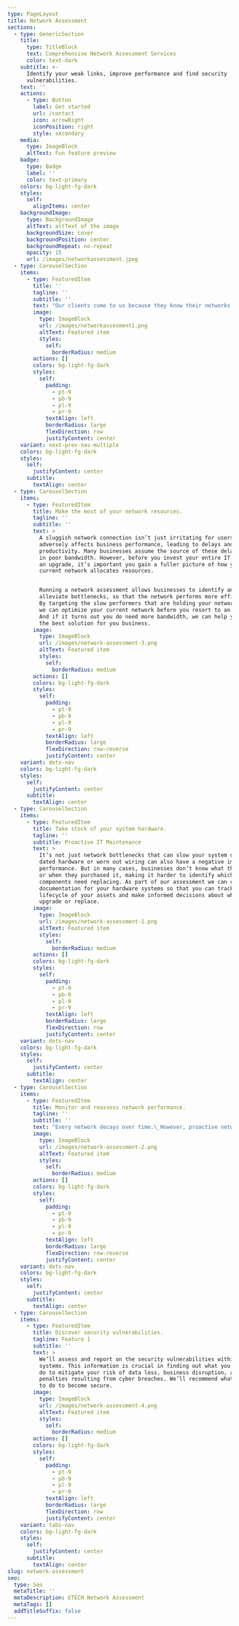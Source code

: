 ```yaml
---
type: PageLayout
title: Network Assessment
sections:
  - type: GenericSection
    title:
      type: TitleBlock
      text: Comprehensive Network Assessment Services
      color: text-dark
    subtitle: >-
      Identify your weak links, improve performance and find security
      vulnerabilities.
    text: ''
    actions:
      - type: Button
        label: Get started
        url: /contact
        icon: arrowRight
        iconPosition: right
        style: secondary
    media:
      type: ImageBlock
      altText: Fun feature preview
    badge:
      type: Badge
      label: ''
      color: text-primary
    colors: bg-light-fg-dark
    styles:
      self:
        alignItems: center
    backgroundImage:
      type: BackgroundImage
      altText: altText of the image
      backgroundSize: cover
      backgroundPosition: center
      backgroundRepeat: no-repeat
      opacity: 15
      url: /images/networkassessment.jpeg
  - type: CarouselSection
    items:
      - type: FeaturedItem
        title: ''
        tagline: ''
        subtitle: ''
        text: "Our clients come to us because they know their networks could be performing better, and they want us to discover how. That’s why our first step is to conduct a thorough IT audit of their systems so that we can see what they have, how it performs, and how we could improve system efficiency.\n\nWe also recommend a network assessment for any company that doesn’t have complete documentation of their current systems.\_Our complimentary network assessment provides a basic overview of your IT systems, which can help us identify the most immediate concerns, but our comprehensive audit package delivers complete documentation of your systems at the deepest level.\n"
        image:
          type: ImageBlock
          url: /images/networkassesment1.png
          altText: Featured item
          styles:
            self:
              borderRadius: medium
        actions: []
        colors: bg-light-fg-dark
        styles:
          self:
            padding:
              - pt-9
              - pb-9
              - pl-9
              - pr-9
            textAlign: left
            borderRadius: large
            flexDirection: row
            justifyContent: center
    variant: next-prev-nav-multiple
    colors: bg-light-fg-dark
    styles:
      self:
        justifyContent: center
      subtitle:
        textAlign: center
  - type: CarouselSection
    items:
      - type: FeaturedItem
        title: Make the most of your network resources.
        tagline: ''
        subtitle: ''
        text: >
          A sluggish network connection isn’t just irritating for users—it also
          adversely affects business performance, leading to delays and loss of
          productivity. Many businesses assume the source of these delays lies
          in poor bandwidth. However, before you invest your entire IT budget in
          an upgrade, it’s important you gain a fuller picture of how your
          current network allocates resources.


          Running a network assessment allows businesses to identify and
          alleviate bottlenecks, so that the network performs more efficiently.
          By targeting the slow performers that are holding your network back,
          we can optimize your current network before you resort to an upgrade.
          And if it turns out you do need more bandwidth, we can help you find
          the best solution for you business.
        image:
          type: ImageBlock
          url: /images/network-assessment-3.png
          altText: Featured item
          styles:
            self:
              borderRadius: medium
        actions: []
        colors: bg-light-fg-dark
        styles:
          self:
            padding:
              - pt-9
              - pb-9
              - pl-9
              - pr-9
            textAlign: left
            borderRadius: large
            flexDirection: row-reverse
            justifyContent: center
    variant: dots-nav
    colors: bg-light-fg-dark
    styles:
      self:
        justifyContent: center
      subtitle:
        textAlign: center
  - type: CarouselSection
    items:
      - type: FeaturedItem
        title: Take stock of your system hardware.
        tagline: ''
        subtitle: Proactive IT Maintenance
        text: >
          It’s not just network bottlenecks that can slow your system down;
          dated hardware or worn out wiring can also have a negative impact on
          performance. But in many cases, businesses don’t know what they have
          or when they purchased it, making it harder to identify which
          components need replacing. As part of our assessment we can create
          documentation for your hardware systems so that you can track the
          lifecycle of your assets and make informed decisions about which to
          upgrade or replace.
        image:
          type: ImageBlock
          url: /images/network-assessment-1.png
          altText: Featured item
          styles:
            self:
              borderRadius: medium
        actions: []
        colors: bg-light-fg-dark
        styles:
          self:
            padding:
              - pt-9
              - pb-9
              - pl-9
              - pr-9
            textAlign: left
            borderRadius: large
            flexDirection: row
            justifyContent: center
    variant: dots-nav
    colors: bg-light-fg-dark
    styles:
      self:
        justifyContent: center
      subtitle:
        textAlign: center
  - type: CarouselSection
    items:
      - type: FeaturedItem
        title: Monitor and reassess network performance.
        tagline: ''
        subtitle: ''
        text: "Every network decays over time.\_However, proactive network monitoring and maintenance can help keep your systems healthy and prevent errors from accruing.\_Preemptive intervention means you can focus on running your business while we keep your network running smoothly.\n\n"
        image:
          type: ImageBlock
          url: /images/network-assessment-2.png
          altText: Featured item
          styles:
            self:
              borderRadius: medium
        actions: []
        colors: bg-light-fg-dark
        styles:
          self:
            padding:
              - pt-9
              - pb-9
              - pl-9
              - pr-9
            textAlign: left
            borderRadius: large
            flexDirection: row-reverse
            justifyContent: center
    variant: dots-nav
    colors: bg-light-fg-dark
    styles:
      self:
        justifyContent: center
      subtitle:
        textAlign: center
  - type: CarouselSection
    items:
      - type: FeaturedItem
        title: Discover security vulnerabilities.
        tagline: Feature 1
        subtitle: ''
        text: >
          We’ll assess and report on the security vulnerabilities within your IT
          systems. This information is crucial in finding out what you need to
          do to mitigate your risk of data loss, business disruption, and legal
          penalties resulting from cyber breaches. We’ll recommend what you need
          to do to become secure.
        image:
          type: ImageBlock
          url: /images/network-assessment-4.png
          altText: Featured item
          styles:
            self:
              borderRadius: medium
        actions: []
        colors: bg-light-fg-dark
        styles:
          self:
            padding:
              - pt-9
              - pb-9
              - pl-9
              - pr-9
            textAlign: left
            borderRadius: large
            flexDirection: row
            justifyContent: center
    variant: tabs-nav
    colors: bg-light-fg-dark
    styles:
      self:
        justifyContent: center
      subtitle:
        textAlign: center
slug: network-assessment
seo:
  type: Seo
  metaTitle: ''
  metaDescription: ETECH Network Assessment
  metaTags: []
  addTitleSuffix: false
---
```

